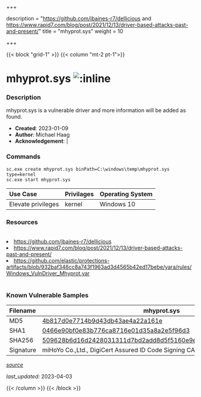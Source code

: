 +++

description = "https://github.com/jbaines-r7/dellicious and https://www.rapid7.com/blog/post/2021/12/13/driver-based-attacks-past-and-present/"
title = "mhyprot.sys"
weight = 10

+++


{{< block "grid-1" >}}
{{< column "mt-2 pt-1">}}


# mhyprot.sys ![:inline](/images/twitter_verified.png) 


### Description

mhyprot.sys is a vulnerable driver and more information will be added as found.

- **Created**: 2023-01-09
- **Author**: Michael Haag
- **Acknowledgement**:  | [](https://twitter.com/)

### Commands

```
sc.exe create mhyprot.sys binPath=C:\windows\temp\mhyprot.sys type=kernel
sc.exe start mhyprot.sys
```

| Use Case | Privilages | Operating System | 
|:---- | ---- | ---- |
| Elevate privileges | kernel | Windows 10 |

### Resources
<br>
<li><a href=" https://github.com/jbaines-r7/dellicious"> https://github.com/jbaines-r7/dellicious</a></li>
<li><a href=" https://www.rapid7.com/blog/post/2021/12/13/driver-based-attacks-past-and-present/"> https://www.rapid7.com/blog/post/2021/12/13/driver-based-attacks-past-and-present/</a></li>
<li><a href="https://github.com/elastic/protections-artifacts/blob/932baf346cc8a743f1963ad3d4565b42ed17bebe/yara/rules/Windows_VulnDriver_Mhyprot.yar">https://github.com/elastic/protections-artifacts/blob/932baf346cc8a743f1963ad3d4565b42ed17bebe/yara/rules/Windows_VulnDriver_Mhyprot.yar</a></li>
<br>

### Known Vulnerable Samples

| Filename | mhyprot.sys |
|:---- | ---- | 
| MD5 | <a href="https://www.virustotal.com/gui/file/4b817d0e7714b9d43db43ae4a22a161e">4b817d0e7714b9d43db43ae4a22a161e</a> |
| SHA1 | <a href="https://www.virustotal.com/gui/file/0466e90bf0e83b776ca8716e01d35a8a2e5f96d3">0466e90bf0e83b776ca8716e01d35a8a2e5f96d3</a> |
| SHA256 | <a href="https://www.virustotal.com/gui/file/509628b6d16d2428031311d7bd2add8d5f5160e9ecc0cd909f1e82bbbb3234d6">509628b6d16d2428031311d7bd2add8d5f5160e9ecc0cd909f1e82bbbb3234d6</a> |
| Signature | miHoYo Co.,Ltd., DigiCert Assured ID Code Signing CA-1, DigiCert   |


[*source*](https://github.com/magicsword-io/LOLDrivers/tree/main/yaml/mhyprot.sys.yml)

*last_updated:* 2023-04-03








{{< /column >}}
{{< /block >}}
